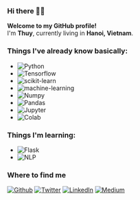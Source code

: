 ### Hi there 👋😊

<p><b>Welcome to my GitHub profile!</b> </br> I'm <b>Thuy</b>, currently living in <b>Hanoi, Vietnam</b>. </p>

<h3>Things I've already know basically:</h3>

- <img alt="Python" src="https://img.shields.io/badge/-Python-3366FF?style=flat-square&logo=python&logoColor=white" />
- <img alt="Tensorflow" src="https://img.shields.io/badge/-Tensorflow-FF6F00?style=flat-square&logo=tensorflow&logoColor=white" />
- <img alt="scikit-learn" src="https://img.shields.io/badge/-scikit--learn-F7931E?style=flat-square&logo=scikit&logoColor=white" />
- <img alt="machine-learning" src="https://img.shields.io/badge/-Machine--Learning-33CC33?style=flat-square&logo=scikit&logoColor=white" />
- <img alt="Numpy" src="https://img.shields.io/badge/-Numpy-013243?style=flat-square&logo=Numpy&logoColor=white" />
- <img alt="Pandas" src="https://img.shields.io/badge/-Pandas-150458?style=flat-square&logo=pandas&logoColor=white" />
- <img alt="Jupyter" src="https://img.shields.io/badge/-Jupyter--Notebook-F37626?style=flat-square&logo=Jupyter&logoColor=white" />
- <img alt="Colab" src="https://img.shields.io/badge/-Google--Colab-F9AB00?style=flat-square&logo=Colab&logoColor=white" />

<h3>Things I'm learning:</h3>

- <img alt="Flask" src="https://img.shields.io/badge/-Flask-000000?style=flat-square&logo=flask&logoColor=white" />
- <img alt="NLP" src="https://img.shields.io/badge/-Natural--Language--Processing-03C75A?style=flat-square&logo=nlp&logoColor=white" />


<h3>Where to find me</h3>
<p><a href="https://github.com/hthuy1998" target="_blank"><img alt="Github" src="https://img.shields.io/badge/GitHub-%2312100E.svg?&style=for-the-badge&logo=Github&logoColor=white" /></a> 
<a href="https://twitter.com/Guibz16" target="_blank"><img alt="Twitter" src="https://img.shields.io/badge/twitter-%231DA1F2.svg?&style=for-the-badge&logo=twitter&logoColor=white" /></a> 
<a href="https://www.linkedin.com/in/thomas-guibert" target="_blank"><img alt="LinkedIn" src="https://img.shields.io/badge/linkedin-%230077B5.svg?&style=for-the-badge&logo=linkedin&logoColor=white" /></a> <a href="https://medium.com/@th.guibert" target="_blank"><img alt="Medium" src="https://img.shields.io/badge/medium-%2312100E.svg?&style=for-the-badge&logo=medium&logoColor=white" /></a>
</p>
